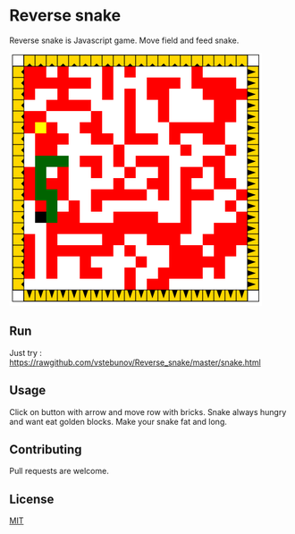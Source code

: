 # Reverse snake

Reverse snake is Javascript game. Move field and feed snake.

![GitHub Logo](https://raw.githubusercontent.com/vstebunov/reverse_snake/master/img/snake.gif)

## Run

Just try : https://rawgithub.com/vstebunov/Reverse_snake/master/snake.html

## Usage

Click on button with arrow and move row with bricks. 
Snake always hungry and want eat golden blocks.
Make your snake fat and long.

## Contributing
Pull requests are welcome.

## License
[MIT](https://choosealicense.com/licenses/mit/)
